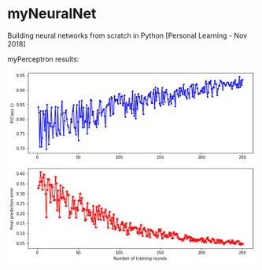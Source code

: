 # myNeuralNet
Building neural networks from scratch in Python [Personal Learning - Nov 2018]

myPerceptron results:

 <img src="https://github.com/manuelseet/myNeuralNet/blob/main/percep_result.png" alt="psychometric curve"/> 
